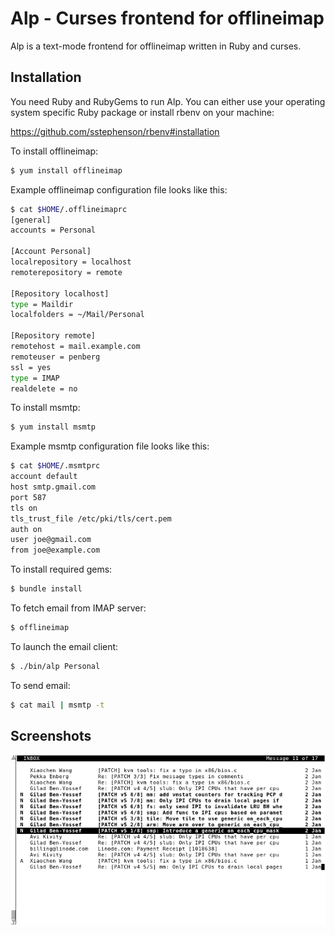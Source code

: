 Alp - Curses frontend for offlineimap
=====================================

Alp is a text-mode frontend for offlineimap written in Ruby and curses.

Installation
------------

You need Ruby and RubyGems to run Alp. You can either use your operating
system specific Ruby package or install rbenv on your machine:

https://github.com/sstephenson/rbenv#installation

To install offlineimap:

~~~ sh
$ yum install offlineimap
~~~

Example offlineimap configuration file looks like this:

~~~ sh
$ cat $HOME/.offlineimaprc 
[general]
accounts = Personal

[Account Personal]
localrepository = localhost
remoterepository = remote

[Repository localhost]
type = Maildir
localfolders = ~/Mail/Personal

[Repository remote]
remotehost = mail.example.com
remoteuser = penberg
ssl = yes
type = IMAP
realdelete = no
~~~

To install msmtp:

~~~ sh
$ yum install msmtp
~~~

Example msmtp configuration file looks like this:

~~~ sh
$ cat $HOME/.msmtprc 
account default
host smtp.gmail.com
port 587
tls on
tls_trust_file /etc/pki/tls/cert.pem
auth on
user joe@gmail.com
from joe@example.com
~~~

To install required gems:

~~~ sh
$ bundle install
~~~

To fetch email from IMAP server:

~~~ sh
$ offlineimap
~~~

To launch the email client:

~~~ sh
$ ./bin/alp Personal
~~~

To send email:

~~~ sh
$ cat mail | msmtp -t
~~~

Screenshots
-----------

![alt text](https://github.com/penberg/alp/raw/master/www/alp-inbox-screenshot.png "Inbox")
